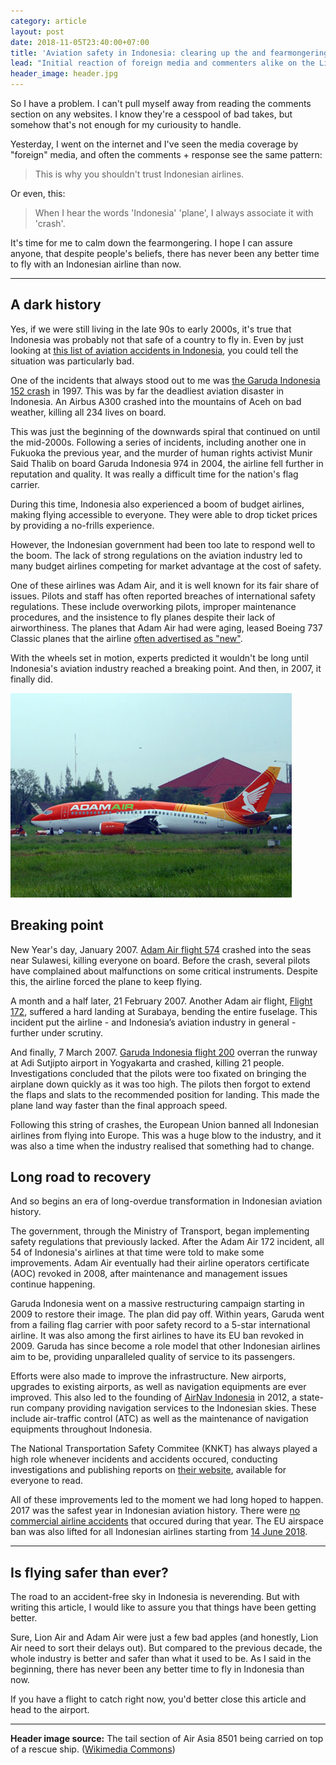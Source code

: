 ```yaml
---
category: article
layout: post
date: 2018-11-05T23:40:00+07:00
title: 'Aviation safety in Indonesia: clearing up the and fearmongering'
lead: "Initial reaction of foreign media and commenters alike on the Lion Air 610 crash were quick to blame Indonesia's aviation industry for never improving. However, I think they should put down their pitchforks."
header_image: header.jpg
---
```


So I have a problem. I can't pull myself away from reading the comments section on any websites. I know they're a cesspool of bad takes, but somehow that's not enough for my curiousity to handle.

Yesterday, I went on the internet and I've seen the media coverage by "foreign" media, and often the comments + response see the same pattern:

> This is why you shouldn't trust Indonesian airlines.

Or even, this:

> When I hear the words 'Indonesia' 'plane', I always associate it with 'crash'.

It's time for me to calm down the fearmongering. I hope I can assure anyone, that despite people's beliefs, there has never been any better time to fly with an Indonesian airline than now.

---

## A dark history

Yes, if we were still living in the late 90s to early 2000s, it's true that Indonesia was probably not that safe of a country to fly in. Even by just looking at [this list of aviation accidents in Indonesia](https://en.wikipedia.org/wiki/List_of_aviation_accidents_and_incidents_in_Indonesia), you could tell the situation was particularly bad.

One of the incidents that always stood out to me was [the Garuda Indonesia 152 crash](https://en.wikipedia.org/wiki/Garuda_Indonesia_Flight_152) in 1997. This was by far the deadliest aviation disaster in Indonesia. An Airbus A300 crashed into the mountains of Aceh on bad weather, killing all 234 lives on board.

This was just the beginning of the downwards spiral that continued on until the mid-2000s. Following a series of incidents, including another one in Fukuoka the previous year, and the murder of human rights activist Munir Said Thalib on board Garuda Indonesia 974 in 2004, the airline fell further in reputation and quality. It was really a difficult time for the nation's flag carrier.

During this time, Indonesia also experienced a boom of budget airlines, making flying accessible to everyone. They were able to drop ticket prices by providing a no-frills experience.

However, the Indonesian government had been too late to respond well to the boom. The lack of strong regulations on the aviation industry led to many budget airlines competing for market advantage at the cost of safety.

One of these airlines was Adam Air, and it is well known for its fair share of issues. Pilots and staff has often reported breaches of international safety regulations. These include overworking pilots, improper maintenance procedures, and the insistence to fly planes despite their lack of airworthiness. The planes that Adam Air had were aging, leased Boeing 737 Classic planes that the airline [often advertised as "new"](http://www.atimes.com/atimes/Southeast_Asia/IA24Ae01.html).

With the wheels set in motion, experts predicted it wouldn't be long until Indonesia's aviation industry reached a breaking point. And then, in 2007, it finally did.

![Adam Air 172](./adam-air-172.jpg)

## Breaking point

New Year's day, January 2007. [Adam Air flight 574](https://en.wikipedia.org/wiki/Adam_Air_Flight_574) crashed into the seas near Sulawesi, killing everyone on board. Before the crash, several pilots have complained about malfunctions on some critical instruments. Despite this, the airline forced the plane to keep flying.

A month and a half later, 21 February 2007. Another Adam air flight, [Flight 172](https://en.wikipedia.org/wiki/Adam_Air_Flight_172), suffered a hard landing at Surabaya, bending the entire fuselage. This incident put the airline - and Indonesia’s aviation industry in general - further under scrutiny.

And finally, 7 March 2007. [Garuda Indonesia flight 200](https://en.wikipedia.org/wiki/Garuda_Indonesia_Flight_200) overran the runway at Adi Sutjipto airport in Yogyakarta and crashed, killing 21 people. Investigations concluded that the pilots were too fixated on bringing the airplane down quickly as it was too high. The pilots then forgot to extend the flaps and slats to the recommended position for landing. This made the plane land way faster than the final approach speed.

Following this string of crashes, the European Union banned all Indonesian airlines from flying into Europe. This was a huge blow to the industry, and it was also a time when the industry realised that something had to change.

## Long road to recovery

And so begins an era of long-overdue transformation in Indonesian aviation history.

The government, through the Ministry of Transport, began implementing safety regulations that previously lacked. After the Adam Air 172 incident, all 54 of Indonesia's airlines at that time were told to make some improvements. Adam Air eventually had their airline operators certificate (AOC) revoked in 2008, after maintenance and management issues continue happening.

Garuda Indonesia went on a massive restructuring campaign starting in 2009 to restore their image. The plan did pay off. Within years, Garuda went from a failing flag carrier with poor safety record to a 5-star international airline. It was also among the first airlines to have its EU ban revoked in 2009. Garuda has since become a role model that other Indonesian airlines aim to be, providing unparalleled quality of service to its passengers.

Efforts were also made to improve the infrastructure. New airports, upgrades to existing airports, as well as navigation equipments are ever improved. This also led to the founding of [AirNav Indonesia](http://www.airnavindonesia.co.id/) in 2012, a state-run company providing navigation services to the Indonesian skies. These include air-traffic control (ATC) as well as the maintenance of navigation equipments throughout Indonesia.

The National Transportation Safety Commitee (KNKT) has always played a high role whenever incidents and accidents occured, conducting investigations and publishing reports on [their website](http://knkt.dephub.go.id/knkt/ntsc_aviation/aaic.htm), available for everyone to read.

All of these improvements led to the moment we had long hoped to happen. 2017 was the safest year in Indonesian aviation history. There were [no commercial airline accidents](https://www.bbc.com/indonesia/indonesia-42539627) that occured during that year. The EU airspace ban was also lifted for all Indonesian airlines starting from [14 June 2018](https://eeas.europa.eu/delegations/indonesia/46513/eu-lifts-air-ban-all-indonesian-airlines_en).

---

## Is flying safer than ever?

The road to an accident-free sky in Indonesia is neverending. But with writing this article, I would like to assure you that things have been getting better.

Sure, Lion Air and Adam Air were just a few bad apples (and honestly, Lion Air need to sort their delays out). But compared to the previous decade, the whole industry is better and safer than what it used to be. As I said in the beginning, there has never been any better time to fly in Indonesia than now.

If you have a flight to catch right now, you'd better close this article and head to the airport.

---

**Header image source:** The tail section of Air Asia 8501 being carried on top of a rescue ship.
([Wikimedia Commons](https://commons.wikimedia.org/wiki/File:MH-60R_Seahawk_helicopter_supports_AirAsia_Flight_QZ8501_search_operations_150110-N-DC018-125.jpg))
